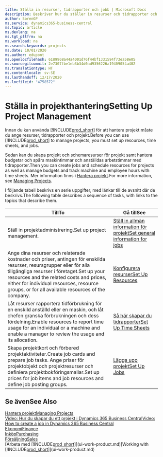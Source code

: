 ```yaml
---
title: Ställa in resurser, tidrapporter och jobb | Microsoft Docs
description: Beskriver hur du ställer in resurser och tidrapporter och projekt för att hantera projekt.
author: SorenGP
ms.service: dynamics365-business-central
ms.topic: article
ms.devlang: na
ms.tgt_pltfrm: na
ms.workload: na
ms.search.keywords: projects
ms.date: 10/01/2020
ms.author: edupont
ms.openlocfilehash: 6189968a44a4001d76f44bf1331594f73ea58e05
ms.sourcegitcommit: 2e7307fbe1eb3b34d0ad9356226a19409054a402
ms.translationtype: HT
ms.contentlocale: sv-SE
ms.lasthandoff: 12/17/2020
ms.locfileid: "4758572"
---
```

# <a name="setting-up-project-management"></a><span data-ttu-id="c8e55-103">Ställa in projekthantering</span><span class="sxs-lookup"><span data-stu-id="c8e55-103">Setting Up Project Management</span></span>
<span data-ttu-id="c8e55-104">Innan du kan använda [!INCLUDE[prod_short](includes/prod_short.md)] för att hantera projekt måste du ange resurser, tidrapporter och projekt.</span><span class="sxs-lookup"><span data-stu-id="c8e55-104">Before you can use [!INCLUDE[prod_short](includes/prod_short.md)] to manage projects, you must set up resources, time sheets, and jobs.</span></span>

<span data-ttu-id="c8e55-105">Sedan kan du skapa projekt och schemaresurser för projekt samt hantera budgetar och spåra maskintimmar och anställdas arbetstimmar med tidrapporter.</span><span class="sxs-lookup"><span data-stu-id="c8e55-105">Then you can create jobs and schedule resources for projects as well as manage budgets and track machine and employee hours with time sheets.</span></span> <span data-ttu-id="c8e55-106">Mer information finns i [Hantera projekt](projects-manage-projects.md).</span><span class="sxs-lookup"><span data-stu-id="c8e55-106">For more information, see [Managing Projects](projects-manage-projects.md).</span></span>  

<span data-ttu-id="c8e55-107">I följande tabell beskrivs en serie uppgifter, med länkar till de avsnitt där de beskrivs.</span><span class="sxs-lookup"><span data-stu-id="c8e55-107">The following table describes a sequence of tasks, with links to the topics that describe them.</span></span>

| <span data-ttu-id="c8e55-108">Till</span><span class="sxs-lookup"><span data-stu-id="c8e55-108">To</span></span> | <span data-ttu-id="c8e55-109">Gå till</span><span class="sxs-lookup"><span data-stu-id="c8e55-109">See</span></span> |
| --- | --- |
| <span data-ttu-id="c8e55-110">Ställ in projektadministrering.</span><span class="sxs-lookup"><span data-stu-id="c8e55-110">Set up project management.</span></span>|[<span data-ttu-id="c8e55-111">Ställ in allmän information för projekt</span><span class="sxs-lookup"><span data-stu-id="c8e55-111">Set general information for jobs</span></span>](projects-how-setup-jobs.md#to-set-general-information-for-jobs)|
| <span data-ttu-id="c8e55-112">Ange dina resurser och relaterade kostnader och priser, antingen för enskilda resurser, resursgrupper eller för alla tillgängliga resurser i företaget.</span><span class="sxs-lookup"><span data-stu-id="c8e55-112">Set up your resources and the related costs and prices, either for individual resources, resource groups, or for all available resources of the company.</span></span> |[<span data-ttu-id="c8e55-113">Konfigurera resurser</span><span class="sxs-lookup"><span data-stu-id="c8e55-113">Set Up Resources</span></span>](projects-how-setup-resources.md) |
| <span data-ttu-id="c8e55-114">Låt resurser rapportera tidförbrukning för en enskild anställd eller en maskin, och låt chefen granska förbrukningen och dess fördelning.</span><span class="sxs-lookup"><span data-stu-id="c8e55-114">Enable resources to report time usage for an individual or a machine and enable a manager to review the usage and its allocation.</span></span> |[<span data-ttu-id="c8e55-115">Så här skapar du tidrapporter</span><span class="sxs-lookup"><span data-stu-id="c8e55-115">Set Up Time Sheets</span></span>](projects-how-setup-time-sheets.md) |
| <span data-ttu-id="c8e55-116">Skapa projektkort och förbered projektaktiviteter.</span><span class="sxs-lookup"><span data-stu-id="c8e55-116">Create job cards and prepare job tasks.</span></span> <span data-ttu-id="c8e55-117">Ange priser för projektobjekt och projektresurser och definiera projektbokföringsmallar.</span><span class="sxs-lookup"><span data-stu-id="c8e55-117">Set up prices for job items and job resources and define job posting groups.</span></span> |[<span data-ttu-id="c8e55-118">Lägga upp projekt</span><span class="sxs-lookup"><span data-stu-id="c8e55-118">Set Up Jobs</span></span>](projects-how-setup-jobs.md) |

## <a name="see-also"></a><span data-ttu-id="c8e55-119">Se även</span><span class="sxs-lookup"><span data-stu-id="c8e55-119">See Also</span></span>

[<span data-ttu-id="c8e55-120">Hantera projekt</span><span class="sxs-lookup"><span data-stu-id="c8e55-120">Managing Projects</span></span>](projects-manage-projects.md)  
[<span data-ttu-id="c8e55-121">Video: Hur du skapar du ett projekt i Dynamics 365 Business Central</span><span class="sxs-lookup"><span data-stu-id="c8e55-121">Video: How to create a job in Dynamics 365 Business Central</span></span>](https://www.youtube.com/watch?v=VqaPWr7BWmw)  
[<span data-ttu-id="c8e55-122">Ekonomi</span><span class="sxs-lookup"><span data-stu-id="c8e55-122">Finance</span></span>](finance.md)  
[<span data-ttu-id="c8e55-123">Inköp</span><span class="sxs-lookup"><span data-stu-id="c8e55-123">Purchasing</span></span>](purchasing-manage-purchasing.md)  
[<span data-ttu-id="c8e55-124">Försäljning</span><span class="sxs-lookup"><span data-stu-id="c8e55-124">Sales</span></span>](sales-manage-sales.md)  
<span data-ttu-id="c8e55-125">[Arbeta med [!INCLUDE[prod_short](includes/prod_short.md)]](ui-work-product.md)</span><span class="sxs-lookup"><span data-stu-id="c8e55-125">[Working with [!INCLUDE[prod_short](includes/prod_short.md)]](ui-work-product.md)</span></span>  
